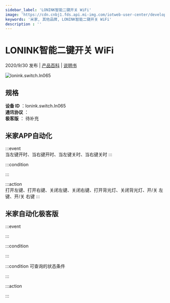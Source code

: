 ```yaml
---
sidebar_label: 'LONINK智能二键开关 WiFi'
image: 'https://cdn.cnbj1.fds.api.mi-img.com/iotweb-user-center/developer_1679048938250fPQhyaLo.png?GalaxyAccessKeyId=AKVGLQWBOVIRQ3XLEW&Expires=9223372036854775807&Signature=cl78DmA9jIzU9f62Wa+MBTjbiTg='
keywords: '米家, 其他品牌, LONINK智能二键开关 WiFi'
description : ''
---
```

# LONINK智能二键开关 WiFi

2020/9/30 发布 | [产品百科](https://home.mi.com/webapp/content/baike/product/index.html?model=lonink.switch.ln065/) | [说明书](https://home.mi.com/views/introduction.html?model=lonink.switch.ln065&region=cn)

![lonink.switch.ln065](https://cdn.cnbj1.fds.api.mi-img.com/iotweb-user-center/developer_1679048938250fPQhyaLo.png?GalaxyAccessKeyId=AKVGLQWBOVIRQ3XLEW&Expires=9223372036854775807&Signature=cl78DmA9jIzU9f62Wa+MBTjbiTg=)

## 规格  
> 
**设备 ID** ：lonink.switch.ln065  
**通讯协议** ：  
**极客版**  ： 待补充 


## 米家APP自动化  

:::event  
当左键开时、当右键开时、当左键关时、当右键关时
:::

:::condition  

:::

:::action   
打开左键、打开右键、关闭左键、关闭右键、打开背光灯、关闭背光灯、开/关 左键、开/关 右键
:::

## 米家自动化极客版  

:::event  

:::

:::condition  

:::

:::condition 可查询的状态条件  

:::

:::action  

:::

        
